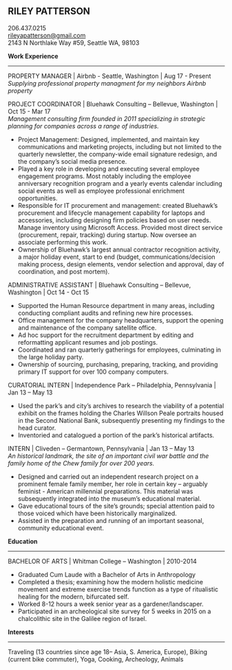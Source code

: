 ## RILEY PATTERSON

206.437.0215  
rileyapatterson@gmail.com  
2143 N Northlake Way #59, Seattle WA, 98103

**Work Experience**
- - - 

PROPERTY MANAGER | Airbnb - Seattle, Washington | Aug 17 - Present
_Supplying professional property managment for my neighbors Airbnb property_

PROJECT COORDINATOR | Bluehawk Consulting – Bellevue, Washington | Oct 15 - Mar 17  
_Management consulting firm founded in 2011 specializing in strategic planning for companies across a range of industries._
*	Project Management: Designed, implemented, and maintain key communications and marketing projects, including but not limited to the quarterly newsletter, the company-wide email signature redesign, and the company’s social media presence. 
* Played a key role in developing and executing several employee engagement programs. Most notably including the employee anniversary recognition program and a yearly events calendar including social events as well as employee professional enrichment opportunities.
* Responsible for IT procurement and management: created Bluehawk’s procurement and lifecycle management capability for laptops and accessories, including designing firm policies based on user needs.  Manage inventory using Microsoft Access. Provided most direct service (procurement, repair, tracking) during startup. Now oversee an associate performing this work.  
* Ownership of Bluehawk’s largest annual contractor recognition activity, a major holiday event, start to end (budget, communications/decision making process, design elements, vendor selection and approval, day of coordination, and post mortem).

ADMINISTRATIVE ASSISTANT | Bluehawk Consulting – Bellevue, Washington | Oct 14 - Oct 15
*	Supported the Human Resource department in many areas, including conducting compliant audits and refining new hire processes. 
* Office management for the company headquarters, support the opening and maintenance of the company satellite office.
*	Ad hoc support for the recruitment department by editing and reformatting applicant resumes and job postings.
*	Coordinated and ran quarterly gatherings for employees, culminating in the large holiday party.
*	Ownership of sourcing, purchasing, preparing, tracking, and providing primary IT support for over 100 company computers. 

CURATORIAL INTERN | Independence Park – Philadelphia, Pennsylvania | Jan 13 – May 13
*	Used the park’s and city’s archives to research the viability of a potential exhibit on the frames holding the Charles Willson Peale portraits housed in the Second National Bank, subsequently presenting my findings to the head curator. 
*	Inventoried and catalogued a portion of the park’s historical artifacts.

INTERN | Cliveden – Germantown, Pennsylvania | Jan 13 – May 13  
_An historical landmark, the site of an important civil war battle and the family home of the Chew family for over 200 years._ 
*	Designed and carried out an independent research project on a prominent female family member, her role in certain key – arguably feminist - American millennial preparations. This material was subsequently integrated into the museum’s educational material.  
*	Gave educational tours of the site’s grounds; special attention paid to those voiced which have been historically marginalized.
*	Assisted in the preparation and running of an important seasonal, community educational event.

**Education**
___
BACHELOR OF ARTS | Whitman College – Washington | 2010-2014
*	Graduated Cum Laude with a Bachelor of Arts in Anthropology  
*	Completed a thesis; examining how the modern holistic medicine movement and extreme exercise trends function as a type of ritualistic healing for the modern, bifurcated self.    
*	Worked 8-12 hours a week senior year as a gardener/landscaper.
*	Participated in an archeological site survey for 5 weeks in 2015 on a chalcolithic site in the Galilee region of Israel.

**Interests** 
___
Traveling (13 countries since age 18– Asia, S. America, Europe), Biking (current bike commuter), Yoga, Cooking, Archeology, Animals

